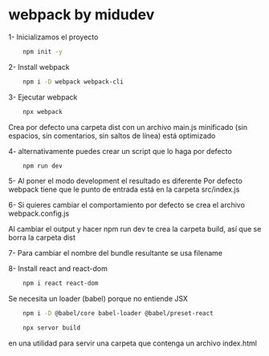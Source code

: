 # webpack by midudev

1- Inicializamos el proyecto

```bash
    npm init -y
```

2- Install webpack

```bash
    npm i -D webpack webpack-cli
```

3- Ejecutar webpack

```bash
    npx webpack
```

Crea por defecto una carpeta dist con un archivo main.js minificado (sin espacios, sin comentarios, sin saltos de línea) está optimizado

4- alternativamente puedes crear un script que lo haga por defecto

```bash
    npm run dev
```

5- Al poner el modo development el resultado es diferente
Por defecto webpack tiene que le punto de entrada está en la carpeta src/index.js

6- Si quieres cambiar el comportamiento por defecto se crea el archivo webpack.config.js

Al cambiar el output y hacer npm run dev te crea la carpeta build, así que se borra la carpeta dist

7- Para cambiar el nombre del bundle resultante se usa filename

8- Install react and react-dom

```bash
    npm i react react-dom
```

Se necesita un loader (babel) porque no entiende JSX

```bash
    npm i -D @babel/core babel-loader @babel/preset-react
```

```bash
    npx servor build
```

en una utilidad para servir una carpeta que contenga un archivo index.html
